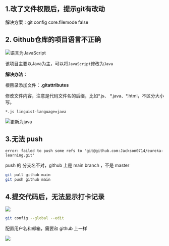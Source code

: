 ## 1.改了文件权限后，提示git有改动

解决方案：git config core.filemode false

## 2. Github仓库的项目语言不正确

![语言为JavaScript](http://cdn.jayh.club/blog/20200905/0AcQCHvEFbtb.png?imageslim)

该项目主要以Java为主，可以将`JavaScript`修改为`Java`

**解决办法：**

根目录添加文件：**.gitattributes**

修改文件内容，注意是代码文件名的后缀，比如\*.js、 \*.java、\*.html，不区分大小写。

```shell
*.js linguist-language=java
```

![更新为java](http://cdn.jayh.club/blog/20200905/Gl1Ws1bNvRzp.png?imageslim)

## 3.无法 push

``` SH
error: failed to push some refs to 'git@github.com:Jackson0714/eureka-learning.git'
```

push 的 分支名不对，github 上是 main branch ，不是 master

``` sh
git pull github main
git push github main
```

## 4.提交代码后，无法显示打卡记录

![](http://cdn.jayh.club/uPic/image-20211126002545816OYhrFN.png)

```sh
git config --global --edit
```



配置用户名和邮箱，需要和 github 上一样

![](http://cdn.jayh.club/uPic/image-202111260026562055RKUk2.png)
